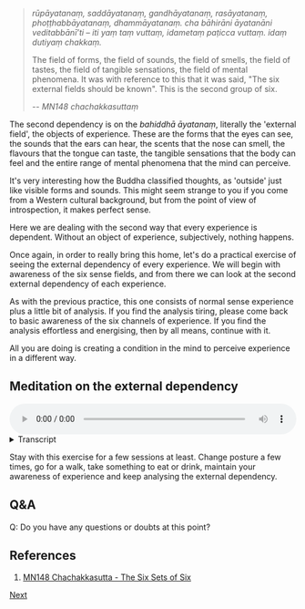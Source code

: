 
> *rūpāyatanaṃ, saddāyatanaṃ, gandhāyatanaṃ, rasāyatanaṃ, phoṭṭhabbāyatanaṃ, dhammāyatanaṃ. cha bāhirāni āyatanāni veditabbānī’ti – iti yaṃ taṃ vuttaṃ, idametaṃ paṭicca vuttaṃ. idaṃ dutiyaṃ chakkaṃ.*
> 
> The field of forms, the field of sounds, the field of smells, the field of tastes, the field of tangible sensations, the field of mental phenomena. It was with reference to this that it was said, "The six external fields should be known". This is the second group of six.
> 
> -- *MN148 chachakkasuttaṃ*

The second dependency is on the *bahiddhā āyatanaṃ*, literally the 'external field', the objects of experience. These are the forms that the eyes can see, the sounds that the ears can hear, the scents that the nose can smell, the flavours that the tongue can taste, the tangible sensations that the body can feel and the entire range of mental phenomena that the mind can perceive.

It's very interesting how the Buddha classified thoughts, as 'outside' just like visible forms and sounds. This might seem strange to you if you come from a Western cultural background, but from the point of view of introspection, it makes perfect sense.

Here we are dealing with the second way that every experience is dependent. Without an object of experience, subjectively, nothing happens.

Once again, in order to really bring this home, let's do a practical exercise of seeing the external dependency of every experience. We will begin with awareness of the six sense fields, and from there we can look at the second external dependency of each experience.

As with the previous practice, this one consists of normal sense experience plus a little bit of analysis. If you find the analysis tiring, please come back to basic awareness of the six channels of experience. If you find the analysis effortless and energising, then by all means, continue with it.

All you are doing is creating a condition in the mind to perceive experience in a different way.
## Meditation on the external dependency


<audio controls style="width: 100%; max-width: 600px;">
    <source src="https://github.com/bdhrs/meditation-course-on-the-six-senses/releases/download/audio-assets/04-02-external-dependency.mp3" type="audio/mpeg">
</audio>



<details>
<summary>Transcript</summary>

As always, bring your attention to the experience you are having right now.

Pay attention to naturally occurring experience.

---
When seeing, know that this experience is completely dependent on external forms. Without those forms, there is nothing to see.

When hearing, know that this experience is completely dependent on external sounds. Without those sounds, there is nothing to hear.

When smelling, know that this experience is completely dependent on external smells. Without those scents, there is nothing to smell.

When tasting, know that this experience is completely dependent on external flavours. Without those flavours, there is nothing to taste.

When feeling a physical sensation, know that this experience is completely dependent on some tangible sensation. Without those sensations, there is nothing to feel.

When perceiving mental activity, know that this experience is completely dependent on the mental phenomena. Without those mental phenomena, there is nothing to cognize, nothing to know.

This is practising to know the external dependency, dependency on the sense objects.

---
What is the experience you are having right now?

What is the external dependency of this experience?

---
If you are only able to analyse the external dependency every ten seconds, then do it every ten seconds.

If you are able to analyse the external dependency once a second, then do it once a second.

If you are able to analyse the external dependency ten times a second, then do it ten times a second.

To whatever level you are capable, keep analysing the external dependency of each experience

---
What is the experience you are having right now?

What is the external object of this experience?

What is the external dependency of this experience?

----
There are no sense experiences which stand by themselves. Every sense experience has certain conditions for its appearance. Keep knowing the external condition of every experience.

---
Keep following experiences.

Keep knowing the external condition of every experience.

Use this exercise to help you to understand the external dependency of experience.

---
^^^
Seeing is a construction. What is the second building block of this construction?

Hearing is a construction. What is the second building block of this construction?

Smelling is a construction. What is the second building block of this construction?

Tasting is a construction. What is the second building block of this construction?

Feeling sensations is a construction. What is the second building block of this construction?

Mental phenomena is construction. What is the second building block of this construction?

---
Keep analysing the external dependency of each experience.

What is this experience based on externally?

What is the external condition necessary for it to occur?


</details>


Stay with this exercise for a few sessions at least. Change posture a few times, go for a walk, take something to eat or drink, maintain your awareness of experience and keep analysing the external dependency.

## Q&A

Q: Do you have any questions or doubts at this point?

## References
1. <a href="9.2.%20Sutta%20References.html#mn148-chachakkasutta-the-six-sets-of-six">MN148 Chachakkasutta - The Six Sets of Six</a>



<a href="4.3. Conditions for Consciousness.html">Next</a>

